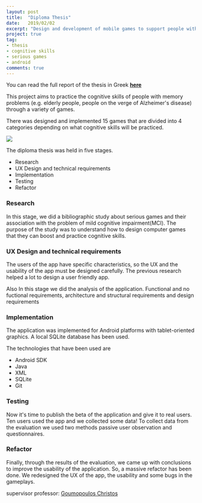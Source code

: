 ```yaml
---
layout: post
title:  "Diploma Thesis"
date:   2019/02/02
excerpt: "Design and development of mobile games to support people with memory problems"
project: true
tag:
- thesis
- cognitive skills
- serious games
- android
comments: true
---
```


You can read the full report of the thesis in Greek  **[here](https://drive.google.com/file/d/1pqMQRbw9K097PA07t6QHAkgKIJYU_Ji2/view?usp=sharing)**

This project aims to practice the cognitive skills of people with memory problems (e.g. elderly people, people on the verge of Alzheimer's disease) through a variety of games.


There was designed and implemented 15 games that are divided into 4 categories depending on what cognitive skills will be practiced.
 
<img src="https://i.imgur.com/A4fUzTA.jpg" />


The diploma thesis was held in five stages.

- Research 
- UX Design and technical requirements 
- Implementation 
- Testing 
- Refactor 

### Research 

In this stage, we did a bibliographic study about serious games and their association with the problem of mild cognitive impairment(MCI).
The purpose of the study was to understand how to design computer games that they can boost and practice cognitive skills.

### UX Design and technical requirements 

The users of the app have specific characteristics, so the UX and the usability of the app must be designed carefully. The previous research helped a lot to design a user friendly app.
 
Also  In this stage we did the analysis of the application. Functional and no fuctional requirements,  architecture and structural requirements and design requirements


### Implementation 

The application was implemented for Android platforms with tablet-oriented graphics.
A local SQLite database has been used.

The technologies that have been used are 

- Android SDK
- Java
- XML
- SQLite
- Git


### Testing

Now it's time to publish the beta of the application and give it to real users.
Ten users used the app and we collected some data!
To collect data from the evaluation we used two methods passive user observation and questionnaires.

### Refactor

Finally, through the results of the evaluation, we came up with conclusions to improve the usability of the application.
So, a massive refactor has been done.
We redesigned the UX of the app, the usability and some bugs in the gameplays.

supervisor professor: [Goumopoulos Christos](https://scholar.google.gr/citations?user=5C9JHkUAAAAJ)
